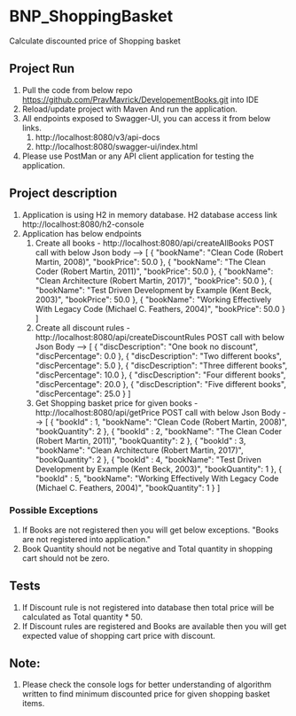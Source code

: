 # BNP_ShoppingBasket
Calculate discounted price of Shopping basket


## Project Run
1. Pull the code from below repo
   https://github.com/PravMavrick/DevelopementBooks.git into IDE
2. Reload/update project with Maven And run the application.
3. All endpoints exposed to Swagger-UI, you can access it from below links.
   1. http://localhost:8080/v3/api-docs
   2. http://localhost:8080/swagger-ui/index.html
4. Please use PostMan or any API client application for testing the application.

## Project description
1. Application is using H2 in memory database.
   H2 database access link
   http://localhost:8080/h2-console
2. Application has below endpoints
   1. Create all books -  http://localhost:8080/api/createAllBooks
      POST call with below Json body --> 
      [ {
      "bookName": "Clean Code (Robert Martin, 2008)",
      "bookPrice": 50.0
      },
      {
      "bookName": "The Clean Coder (Robert Martin, 2011)",
      "bookPrice": 50.0
      },
      {
      "bookName": "Clean Architecture (Robert Martin, 2017)",
      "bookPrice": 50.0
      },
      {
      "bookName": "Test Driven Development by Example (Kent Beck, 2003)",
      "bookPrice": 50.0
      },
      {
      "bookName": "Working Effectively With Legacy Code (Michael C. Feathers, 2004)",
      "bookPrice": 50.0
      }
      ]
   2. Create all discount rules - http://localhost:8080/api/createDiscountRules
      POST call with below Json Body --> [
      {
      "discDescription": "One book no discount",
      "discPercentage": 0.0
      },
      {
      "discDescription": "Two different books",
      "discPercentage": 5.0
      },
      {
      "discDescription": "Three different books",
      "discPercentage": 10.0
      },
      {
      "discDescription": "Four different books",
      "discPercentage": 20.0
      },
      {
      "discDescription": "Five different books",
      "discPercentage": 25.0
      }
      ]
   3. Get Shopping basket price for given books - http://localhost:8080/api/getPrice
      POST call with below Json Body -->
      [
      {
        "bookId" : 1,
        "bookName": "Clean Code (Robert Martin, 2008)",
        "bookQuantity": 2
      },
      {
        "bookId" : 2,
        "bookName": "The Clean Coder (Robert Martin, 2011)",
        "bookQuantity": 2
      },
      {
        "bookId" : 3,
        "bookName": "Clean Architecture (Robert Martin, 2017)",
        "bookQuantity": 2
      },
      {
        "bookId" : 4,
        "bookName": "Test Driven Development by Example (Kent Beck, 2003)",
        "bookQuantity": 1
      },
      {
        "bookId" : 5,
        "bookName": "Working Effectively With Legacy Code (Michael C. Feathers, 2004)",
        "bookQuantity": 1
      }
     ]
### Possible Exceptions
  1. If Books are not registered then you will get below exceptions.
     "Books are not registered into application."
  2. Book Quantity should not be negative and Total quantity in shopping cart should not be zero.

## Tests
  1. If Discount rule is not registered into database then total price will be calculated as Total quantity * 50.
  2. If Discount rules are registered and Books are available then you will get expected value of shopping cart price with discount.

## Note:
  1. Please check the console logs for better understanding of algorithm written to find minimum discounted price for given shopping basket items.
